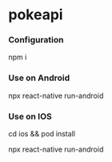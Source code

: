 # pokeapi

### Configuration
npm i

### Use on Android 

npx react-native run-android

### Use on IOS

cd ios && pod install

npx react-native run-android
